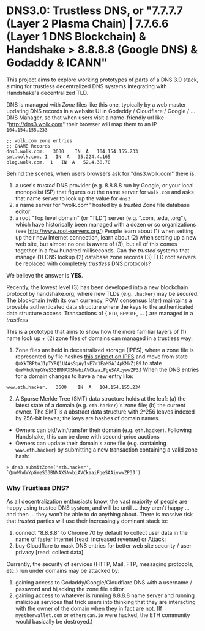 # DNS3.0: Trustless DNS, or "7.7.7.7 (Layer 2 Plasma Chain) | 7.7.6.6 (Layer 1 DNS Blockchain) & Handshake > 8.8.8.8 (Google DNS) & Godaddy & ICANN"

This project aims to explore working prototypes of parts of a DNS 3.0 stack, aiming for trustless decentralized DNS systems integrating with Handshake's decentralized TLD.  

DNS is managed with _Zone_ files like this one, typically by a web master updating DNS records in a website UI in Godaddy / Cloudflare / Google / ... DNS Manager, so that when users visit a name-friendly url like "http://dns3.wolk.com" their browser will map them to an IP `104.154.155.233`

```
;; wolk.com zone entries
;; CNAME Records
dns3.wolk.com.   3600    IN  A   104.154.155.233
smt.wolk.com. 1   IN  A   35.224.4.165
blog.wolk.com.  1   IN  A   52.4.38.70
```

Behind the scenes, when users browsers ask for "dns3.wolk.com" there is:
 1. a user's _trusted_ DNS provider (e.g. 8.8.8.8 run by Google, or your local monopolist ISP) that figures out the name server for `wolk.com` and asks that name server to look up the value for `dns3`
 2. a name server for "wolk.com" hosted by a _trusted_ Zone file database editor
 3. a root "Top level domain" (or "TLD") server (e.g. ".com, .edu, .org"), which have historically been managed with a dozen or so organizations (see http://www.root-servers.org/)
People learn about (1) when setting up their new Internet connection, learn about (2) when setting up a new web site, but
almost no one is aware of (3), but all of this comes together in a few hundred milliseconds.   Can the _trusted_ systems that manage (1) DNS lookup (2) database zone records (3) TLD root servers be replaced with completely _trustless_ DNS protocols?  

We believe the answer is **YES**.   

Recently, the lowest level (3) has been developed into a new blockchain protocol by handshake.org, where new TLDs (e.g. `.hacker`) may be secured.   The blockchain (with its own currency, POW consensus later) maintains a provable authenticated data structure where the keys to the authenticated data structure access.  Transactions of { `BID`, `REVOKE`, ... }  are managed in a _trustless_

This is a prototype that aims to show how the more familiar layers of (1) name look up + (2) zone files of domains can managed in a trustless way:
1. Zone files are held in decentralized storage (IPFS), where a zone file is represented by file hashes [this snippet on IPFS](https://cloudflare-ipfs.com/ipfs/QmXkTBPtuJ1pTYRQ1U4AsSgAy1vE7r1EaMSAJ4pKMkZj89) and move from state `QmXkTBPtuJ1pTYRQ1U4AsSgAy1vE7r1EaMSAJ4pKMkZj89` to state `QmWMhdVYpGYeS33BNNAXSNwbiAVCkaaiFgeSAAiywwZP3J`  When the DNS entries for a domain changes to have a new entry like:
 ```
 www.eth.hacker.   3600    IN  A   104.154.155.234
 ```
2. A Sparse Merkle Tree (SMT) data structure holds at the leaf: (a) the latest state of a domain (e.g. `eth.hacker`)'s zone file; (b) the current owner.   The SMT is a abstract data structure with 2^256 leaves indexed by 256-bit leaves; the keys are hashes of domain names.  
  * Owners can bid/win/transfer their domain (e.g. `eth.hacker`).  Following Handshake, this can be done with second-price auctions
  * Owners can update their domain's zone file (e.g. containing `www.eth.hacker`) by submitting a new transaction containing a valid zone hash:
```
> dns3.submitZone('eth.hacker', `QmWMhdVYpGYeS33BNNAXSNwbiAVCkaaiFgeSAAiywwZP3J`)
```

### Why Trustless DNS?

As all decentralization enthusiasts know, the vast majority of people are happy using trusted DNS system, and will be until ... they aren't happy ... and then ... they won't be able to do anything about.   There is massive risk that _trusted_ parties will use their increasingly dominant stack to:
 1. connect "8.8.8.8" to Chrome 70 by default to collect user data in the name of faster Internet [read: increased revenue] or Attack:
 2. buy Cloudflare to mask DNS entries for better web site security / user privacy [read: collect data]

Currently, the security of services (HTTP, Mail, FTP, messaging protocols,  etc.) run under domains may be attacked by:
 1. gaining access to Godaddy/Google/Cloudflare DNS with a username / password and hijacking the zone file editor
 2. gaining access to whatever is running 8.8.8.8 name server
and running malicious services that trick users into thinking that they are interacting with the owner of the domain when they in fact are not.  (If `myetherwallet.com` or `etherscan.io` were hacked, the ETH community would basically be destroyed.)
